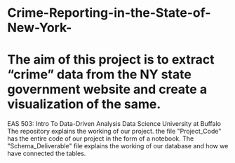 # Crime-Reporting-in-the-State-of-New-York-
<h1> The aim of this project is to extract “crime” data from the NY state government website and create a visualization of the same. </h1>
EAS 503: Intro To Data-Driven Analysis Data Science University at Buffalo 
The repository explains the working of our project. 
the file "Project_Code" has the entire code of our project in the form of a notebook. 
The "Schema_Deliverable" file explains the working of our database and how we have connected the tables. 

